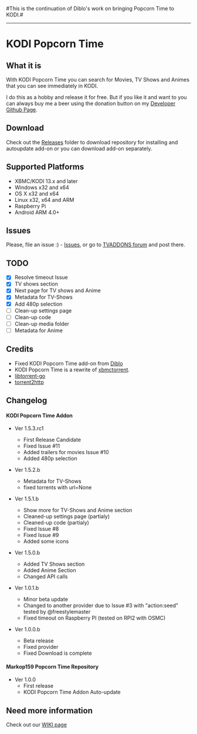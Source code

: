 #This is the continuation of Diblo's work on bringing Popcorn Time to KODI.#

<hr>

# KODI Popcorn Time #

## What it is ##
With KODI Popcorn Time you can search for Movies, TV Shows and Animes that you can see immediately in KODI.

I do this as a hobby and release it for free. But if you like it and want to you can always buy me a beer using the donation button on my [Developer Github Page](https://markop159.github.io).

## Download ##
Check out the [Releases](https://github.com/markop159/KODI-Popcorn-Time/tree/master/Releases) folder to download repository for installing and autoupdate add-on or you can download add-on separately.

## Supported Platforms ##
* XBMC/KODI 13.x and later
* Windows x32 and x64
* OS X x32 and x64
* Linux x32, x64 and ARM
* Raspberry Pi
* Android ARM 4.0+

## Issues ##
Please, file an issue :) - [Issues](https://github.com/markop159/KODI-Popcorn-Time/issues), or go to [TVADDONS forum](https://forums.tvaddons.ag/addon-releases/47568-kodi-popcorn-time.html) and post there.

## TODO ##
  - [x] Resolve timeout Issue
  - [x] TV shows section
  - [x] Next page for TV shows and Anime
  - [x] Metadata for TV-Shows
  - [x] Add 480p selection
  - [ ] Clean-up settings page
  - [ ] Clean-up code
  - [ ] Clean-up media folder
  - [ ] Metadata for Anime

## Credits ##
* Fixed KODI Popcorn Time add-on from [Diblo](https://github.com/Diblo/KODI-Popcorn-Time)
* KODI Popcorn Time is a rewrite of [xbmctorrent](http://github.com/steeve/xbmctorrent).
* [libtorrent-go](http://github.com/steeve/libtorrent-go)
* [torrent2http](http://github.com/steeve/torrent2http)

## Changelog ##

#### KODI Popcorn Time Addon ####

* Ver 1.5.3.rc1
  - First Release Candidate
  - Fixed Issue #11
  - Added trailers for movies Issue #10
  - Added 480p selection

* Ver 1.5.2.b
  - Metadata for TV-Shows
  - fixed torrents with url=None

* Ver 1.5.1.b
  - Show more for TV-Shows and Anime section
  - Cleaned-up settings page (partialy)
  - Cleaned-up code (partialy)
  - Fixed Issue #8
  - Fixed Issue #9
  - Added some icons

* Ver 1.5.0.b
  - Added TV Shows section
  - Added Anime Section
  - Changed API calls

* Ver 1.0.1.b
  - Minor beta update
  - Changed to another provider due to Issue #3 with "action:seed" tested by @freestylemaster
  - Fixed timeout on Raspberry PI (tested on RPI2 with OSMC)

* Ver 1.0.0.b
  - Beta release
  - Fixed provider
  - Fixed Download is complete

#### Markop159 Popcorn Time Repository ####
* Ver 1.0.0
  - First release
  - KODI Popcorn Time Addon Auto-update

## Need more information ##
Check out our [WIKI page](https://github.com/markop159/KODI-Popcorn-Time/wiki)
